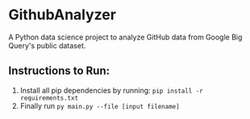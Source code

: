 # GithubAnalyzer
A Python data science project to analyze GitHub data from Google Big Query's public dataset.
## Instructions to Run:
1. Install all pip dependencies by running: `pip install -r requirements.txt`
2. Finally run `py main.py --file [input filename]`

